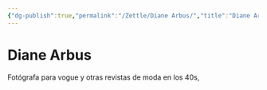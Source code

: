 ```yaml
---
{"dg-publish":true,"permalink":"/Zettle/Diane Arbus/","title":"Diane Arbus","tags":["ZeType/Referencia",""],"created":"2023-05-08T14:24:36.535-05:00","updated":"2023-09-25T12:37:13.114-05:00"}
---
```



# Diane Arbus

Fotógrafa para vogue y otras revistas de moda en los 40s, 
